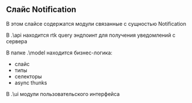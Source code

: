 ## Слайс Notification

В этом слайсе содержатся модули связанные с сущностью Notification

В .\api находится rtk query эндпоинт для получения уведомлений с сервера

В папке .\model находится бизнес-логика:

- слайс
- типы
- селекторы
- async thunks

В .\ui модули пользовательского интерфейса
